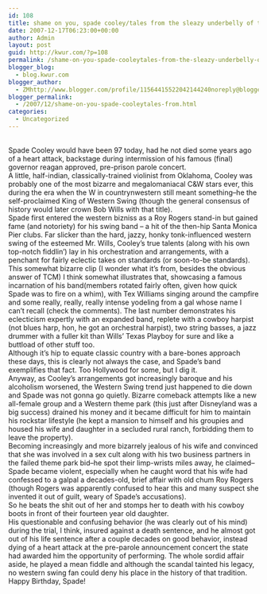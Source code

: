 ```yaml
---
id: 108
title: shame on you, spade cooley/tales from the sleazy underbelly of the golden age of western swing/country music in los angeles
date: 2007-12-17T06:23:00+00:00
author: Admin
layout: post
guid: http://kwur.com/?p=108
permalink: /shame-on-you-spade-cooleytales-from-the-sleazy-underbelly-of-the-golden-age-of-western-swingcountry-music-in-los-angeles/
blogger_blog:
  - blog.kwur.com
blogger_author:
  - ZMhttp://www.blogger.com/profile/11564415522042144240noreply@blogger.com
blogger_permalink:
  - /2007/12/shame-on-you-spade-cooleytales-from.html
categories:
  - Uncategorized
---
```

<div class="pf-content">
  <p>
    <br />Spade Cooley would have been 97 today, had he not died some years ago of a heart attack, backstage during intermission of his famous (final) governor reagan approved, pre-prison parole concert. <br />A little, half-indian, classically-trained violinist from Oklahoma, Cooley was probably one of the most bizarre and megalomaniacal C&W stars ever, this during the era when the W in countrynwestern still meant something–he the self-proclaimed King of Western Swing (though the general consensus of history would later crown Bob Wills with that title).<br />Spade first entered the western bizniss as a Roy Rogers stand-in but gained fame (and notoriety) for his swing band – a hit of the then-hip Santa Monica Pier clubs. Far slicker than the hard, jazzy, honky tonk-influenced western swing of the esteemed Mr. Wills, Cooley’s true talents (along with his own top-notch fiddlin’) lay in his orchestration and arrangements, with a penchant for fairly eclectic takes on standards (or soon-to-be standards).<br />This somewhat bizarre clip (I wonder what it’s from, besides the obvious answer of TCM) I think somewhat illustrates that, showcasing a famous incarnation of his band(members rotated fairly often, given how quick Spade was to fire on a whim), with Tex Williams singing around the campfire and some really, really, really intense yodeling from a gal whose name I can’t recall (check the comments). The last number demonstrates his eclecticism expertly with an expanded band, replete with a cowboy harpist (not blues harp, hon, he got an orchestral harpist), two string basses, a jazz drummer with a fuller kit than Wills’ Texas Playboy for sure and like a buttload of other stuff too. <br />Although it’s hip to equate classic country with a bare-bones approach these days, this is clearly not always the case, and Spade’s band exemplifies that fact. Too Hollywood for some, but I dig it. <br />Anyway, as Cooley’s arrangements got increasingly baroque and his alcoholism worsened, the Western Swing trend just happened to die down and Spade was not gonna go quietly. Bizarre comeback attempts like a new all-female group and a Western theme park (this just after Disneyland was a big success) drained his money and it became difficult for him to maintain his rockstar lifestyle (he kept a mansion to himself and his groupies and housed his wife and daughter in a secluded rural ranch, forbidding them to leave the property). <br />Becoming increasingly and more bizarrely jealous of his wife and convinced that she was involved in a sex cult along with his two business partners in the failed theme park bid–he spot their limp-wrists miles away, he claimed–Spade became violent, especially when he caught word that his wife had confessed to a galpal a decades-old, brief affair with old chum Roy Rogers (though Rogers was apparently confused to hear this and many suspect she invented it out of guilt, weary of Spade’s accusations).<br />So he beats the shit out of her and stomps her to death with his cowboy boots in front of their fourteen year old daughter. <br />His questionable and confusing behavior (he was clearly out of his mind) during the trial, I think, insured against a death sentence, and he almost got out of his life sentence after a couple decades on good behavior, instead dying of a heart attack at the pre-parole announcement concert the state had awarded him the opportunity of performing. The whole sordid affair aside, he played a mean fiddle and although the scandal tainted his legacy, no western swing fan could deny his place in the history of that tradition.<br />Happy Birthday, Spade!
  </p>
</div>